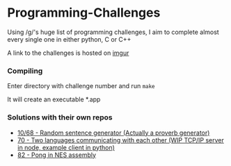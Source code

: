 # Programming-Challenges
Using /g/'s huge list of programming challenges, I aim to complete almost every single one in either python, C or C++

A link to the challenges is hosted on [imgur](http://i.imgur.com/FjhA208.png)

### Compiling
Enter directory with challenge number and run `make`

It will create an executable *.app

### Solutions with their own repos
- [10/68 - Random sentence generator (Actually a proverb generator)](https://github.com/Sorebit/jamnik.js)
- [70 - Two languages communicating with each other (WIP TCP/IP server in node, example client in python)](https://github.com/Ricello/tcp-game-server)
- [82 - Pong in NES assembly](https://gist.github.com/Sorebit/fc1731c1a8779591d8af4dad0b5a61af)

